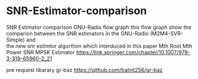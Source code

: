 # SNR-Estimator-comparison
SNR Estimator comparison   GNU-Radio flow graph 
this flow graph show the comparion between the SNR estimators in the GNU-Radio (M2M4-SVR-Simple) and  
the new snr estimtor algorthim which interduced in this paper Mth Root Mth Power SNR MPSK Estimator 
https://link.springer.com/chapter/10.1007/978-3-319-65960-2_21

pre request libarary
gr-baz
https://github.com/balint256/gr-baz
